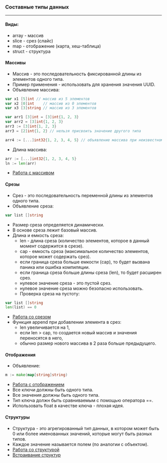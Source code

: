 ### Составные типы данных

---

#### Виды:

* array - массив
* slice - срез (слайс)
* map - отображение (карта, хеш-таблица)
* struct - структура

#### Массивы

* Массив - это последовательность фиксированной длины из элементов одного типа.
* Пример применения - использовать для хранения значения UUID.
* Объявление массива:

```go
var x1 [5]int // массив из 5 элементов
var x2 [0]int    // массив из 0 элементов
var x3 [3]string // массив из 3 элементов

var arr1 [3]int = [3]int{1, 2, 3}
var arr2 = [3]int{1, 2, 3}
arr3 := [3]int{1, 2, 3}
arr3 = [2]int{1, 2} // нельзя присвоить значение другого типа

arr4 := [...]int32{1, 2, 3, 4, 5} // объявление массива при неизвестном количестве его элементов
```

* Длина массива:

```go
arr := [...]int32{1, 2, 3, 4, 5}
ln := len(arr)
```

* [Работа с массивом](./arrays.go)

#### Срезы

* Срез - это последовательность переменной длины из элементов одного типа.
* Объявление среза:

```go
var list []string
```

* Размер среза определяется динамически.
* В основе среза лежит базовый массив.
* Длина и емкость среза:
    * len - длина среза (количество элементов, которое в данный момент содержится в срезе).
    * cap - емкость среза (максимальное количество элементов, которое может содержать срез).
    * если граница среза больше емкости (cap), то будет вызвана паника или ошибка компиляции.
    * если граница среза больше длины среза (len), то будет расширен срез.
    * нулевое значение среза - это пустой срез.
    * нулевое значение среза можно безопасно использовать.
    * Проверка среза на пустоту:

```go
var list []string
len(list) == 0
```

* [Работа со срезом](./slices.go)
* Функция append при добавлении элемента в срез:
    * len увеличивается на 1,
    * если len > cap, то создается новый массив и значения переносятся в него,
    * обычно размер нового массива в 2 раза больше предыдущего.

#### Отображения

* Объявление:

```go
m := make(map[string]string)
```

* [Работа с отображением](./maps.go)
* Все ключи должны быть одного типа.
* Все значения должны быть одного типа.
* Тип ключа должн быть сравниваемым с помощью оператора ==.
* Использовать float в качестве ключа - плохая идея.

#### Структуры

* Структура - это агрегированный тип данных, в котором может быть 0 или более именованных значений, которые могут быть
  разных типов.
* Каждое значение называется полем (по аналогии с объектом).
* [Работа со структурой](./structs.go)
* [Встраивание структур](./structs2.go)

